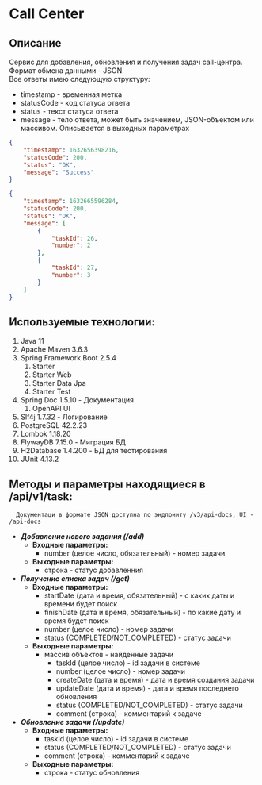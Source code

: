 # Call Center

## Описание

Сервис для добавления, обновления и получения задач call-центра. Формат обмена данными - JSON.<br>
Все ответы имею следующую структуру:

- timestamp - временная метка
- statusCode - код статуса ответа
- status - текст статуса ответа
- message - тело ответа, может быть значением, JSON-объектом или массивом. Описывается в выходных параметрах

```json
{
    "timestamp": 1632656398216,
    "statusCode": 200,
    "status": "OK",
    "message": "Success"
}
```

```json
{
    "timestamp": 1632665596284,
    "statusCode": 200,
    "status": "OK",
    "message": [
        {
            "taskId": 26,
            "number": 2
        },
        {
            "taskId": 27,
            "number": 3
        }
    ]
}
```

## Используемые технологии:

1. Java 11
2. Apache Maven 3.6.3
3. Spring Framework Boot 2.5.4
   1. Starter
   2. Starter Web
   3. Starter Data Jpa
   4. Starter Test
4. Spring Doc 1.5.10 - Документация
   1. OpenAPI UI
5. Slf4j 1.7.32 - Логирование
6. PostgreSQL 42.2.23
7. Lombok 1.18.20
8. FlywayDB 7.15.0 - Миграция БД
9. H2Database 1.4.200 - БД для тестирования
10. JUnit 4.13.2

## Методы и параметры находящиеся в /api/v1/task:

```
  Документаци в формате JSON доступна по эндпоинту /v3/api-docs, UI - /api-docs
```

- ___Добавление нового задания (/add)___
  - **Входные параметры:**
    - number (целое число, обязательный) - номер задачи
  - **Выходные параметры:**
    - строка - статус добавленния
- ___Получение списка задач (/get)___
  - **Входные параметры:**
    - startDate (дата и время, обязательный) - с каких даты и времени будет поиск
    - finishDate (дата и время, обязательный) - по какие дату и время будет поиск
    - number (целое число) - номер задачи
    - status (COMPLETED/NOT_COMPLETED) - статус задачи
  - **Выходные параметры:**
    - массив объектов - найденные задачи
      - taskId (целое число) - id задачи в системе
      - number (целое число) - номер задачи
      - createDate (дата и время) - дата и время создания задачи
      - updateDate (дата и время) - дата и время последнего обновления
      - status (COMPLETED/NOT_COMPLETED) - статус задачи
      - comment (строка) - комментарий к задаче
- ___Обновление задачи (/update)___
  - **Входные параметры:**
    - taskId (целое число) - id задачи в системе
    - status (COMPLETED/NOT_COMPLETED) - статус задачи
    - comment (строка) - комментарий к задаче
  - **Выходные параметры:**
    - строка - статус обновления
